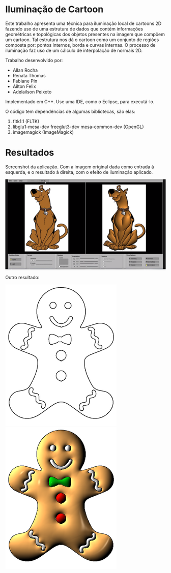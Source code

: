# Iluminação de Cartoon
Este trabalho apresenta uma técnica para iluminação local de cartoons 2D fazendo uso de uma estrutura de dados que contém informações geométricas e topológicas dos objetos presentes na imagem que compõem um cartoon. Tal estrutura nos dá o cartoon como um conjunto de regiões composta por: pontos internos, borda e curvas internas. O processo de iluminação faz uso de um cálculo de interpolação de normais 2D.

Trabalho desenvolvido por:
<ul>
  <li>Allan Rocha</li>
  <li>Renata Thomas</li>
  <li>Fabiane Pin</li>
  <li>Ailton Felix</li>
  <li>Adelailson Peixoto</li>
</ul>

Implementado em C++. Use uma IDE, como o Eclipse, para executá-lo.

O código tem dependências de algumas bibliotecas, são elas:<br>
<ol>
  <li>fltk1.1 (FLTK)</li>
  <li>libglu1-mesa-dev freeglut3-dev mesa-common-dev (OpenGL)</li>
  <li>imagemagick (ImageMagick)</li>
</ol>

# Resultados

Screenshot da aplicação. Com a imagem original dada como entrada à esquerda, e o resultado à direita, com o efeito de iluminação aplicado.
  
<img src="images/scoob.png" alt="print da aplicaço">

Outro resultado:

<img src="images/gingerbread1.png" alt="gingerbread"> <img src="images/gingerbread2.png" alt="gingerbread">
